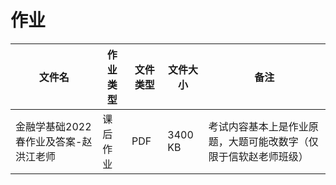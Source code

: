 # 作业

文件名|作业类型|文件类型|文件大小|备注
---|---|---|---|---
金融学基础2022春作业及答案-赵洪江老师|课后作业|PDF|3400 KB|考试内容基本上是作业原题，大题可能改数字（仅限于信软赵老师班级）
